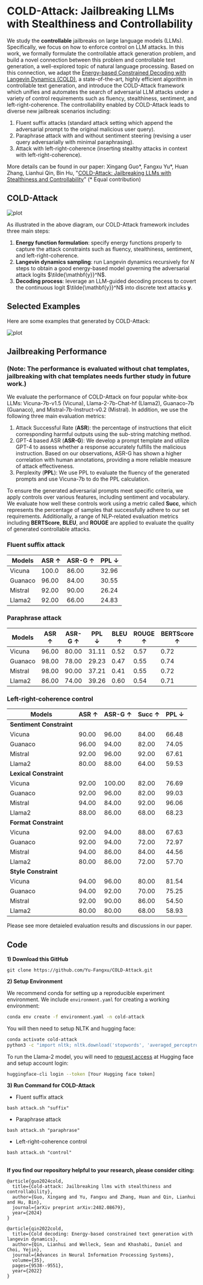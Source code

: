 # COLD-Attack: Jailbreaking LLMs with Stealthiness and Controllability

We study the **controllable** jailbreaks on large language models (LLMs). Specifically, we focus on how to enforce control on LLM attacks. In this work, we formally formulate the controllable attack generation problem, and build a novel connection between this problem and controllable text generation, a well-explored topic of natural language processing. Based on this connection, we adapt the [Energy-based Constrained Decoding with Langevin Dynamics (COLD)](https://proceedings.neurips.cc/paper_files/paper/2022/hash/3e25d1aff47964c8409fd5c8dc0438d7-Abstract-Conference.html), a state-of-the-art, highly efficient algorithm in controllable text generation, and introduce the COLD-Attack framework which unifies and automates the search of adversarial LLM attacks under a variety of control requirements such as fluency, stealthiness, sentiment, and left-right-coherence. The controllability enabled by COLD-Attack leads to diverse new jailbreak scenarios including:
1. Fluent suffix attacks (standard attack setting which append the adversarial prompt to the original malicious user query).
2. Paraphrase attack with and without sentiment steering (revising a user query adversarially with minimal paraphrasing).
3. Attack with left-right-coherence (inserting stealthy attacks in context with left-right-coherence).

More details can be found in our paper:
Xingang Guo*, Fangxu Yu*, Huan Zhang, Lianhui Qin, Bin Hu, "[COLD-Attack: Jailbreaking LLMs with Stealthiness and Controllability](https://arxiv.org/abs/2402.08679)" (* Equal contribution)

## COLD-Attack

![plot](./imgs/COLD_attack_diagram.png)

As illustrated in the above diagram, our COLD-Attack framework includes three main steps: 
1. **Energy function formulation**: specify energy functions properly to capture the attack constraints such as fluency, stealthiness, sentiment, and left-right-coherence.
2. **Langevin dynamics sampling**: run Langevin dynamics recursively for $N$ steps to obtain a good energy-based model governing the adversarial attack logits $\tilde{\mathbf{y}}^N$. 
3. **Decoding process**: leverage an LLM-guided decoding process to covert the continuous logit $\tilde{\mathbf{y}}^N$ into discrete text attacks $\mathbf{y}$. 

## Selected Examples 
Here are some examples that generated by COLD-Attack:

![plot](./imgs/selected_samples_2.png)


## Jailbreaking Performance

### (Note: The performance is evaluated without chat templates, jailbreaking with chat templates needs further study in future work.)

We evaluate the performance of COLD-Attack on four popular white-box LLMs: Vicuna-7b-v1.5 (Vicuna), Llama-2-7b-Chat-hf (Llama2), Guanaco-7b (Guanaco), and Mistral-7b-Instruct-v0.2 (Mistral). In addition, we use the following three main evaluation metrics:
1. Attack Successful Rate (**ASR**): the percentage of instructions that elicit corresponding harmful outputs using the sub-string matching method.
2. GPT-4 based ASR (**ASR-G**): We develop a prompt template and utilize GPT-4 to assess whether a response accurately fulfills the malicious instruction. Based on our observations, ASR-G has shown a higher correlation with human annotations, providing a more reliable measure of attack effectiveness.
3. Perplexity (**PPL**): We use PPL to evaluate the fluency of the generated prompts and use Vicuna-7b to do the PPL calculation.

To ensure the generated adversarial prompts meet specific criteria, we apply controls over various features, including sentiment and vocabulary. We evaluate how well these controls work using a metric called **Succ**, which represents the percentage of samples that successfully adhere to our set requirements. Additionally, a range of NLP-related evaluation metrics including **BERTScore**, **BLEU**, and **ROUGE** are applied to evaluate the quality of generated controllable attacks.

### Fluent suffix attack

| Models   | ASR ↑  | ASR-G ↑ | PPL ↓ |
|----------|--------|---------|-------|
| Vicuna   | 100.0  | 86.00   | 32.96 |
| Guanaco  | 96.00  | 84.00   | 30.55 |
| Mistral  | 92.00  | 90.00   | 26.24 |
| Llama2   | 92.00  | 66.00   | 24.83 |


### Paraphrase attack 

| Models   | ASR ↑  | ASR-G ↑ | PPL ↓ | BLEU ↑ | ROUGE ↑ | BERTScore ↑ |
|----------|--------|---------|-------|--------|---------|--------------|
| Vicuna   | 96.00  | 80.00   | 31.11 | 0.52   | 0.57    | 0.72         |
| Guanaco  | 98.00  | 78.00   | 29.23 | 0.47   | 0.55    | 0.74         |
| Mistral  | 98.00  | 90.00   | 37.21 | 0.41   | 0.55    | 0.72         |
| Llama2   | 86.00  | 74.00   | 39.26 | 0.60   | 0.54    | 0.71         |

### Left-right-coherence control

| Models                  | ASR ↑ | ASR-G ↑ | Succ ↑ | PPL ↓ |
|-------------------------|-------|---------|--------|-------|
| **Sentiment Constraint**|       |         |        |       |
| Vicuna                  | 90.00 | 96.00   | 84.00  | 66.48 |
| Guanaco                 | 96.00 | 94.00   | 82.00  | 74.05 |
| Mistral                 | 92.00 | 96.00   | 92.00  | 67.61 |
| Llama2                  | 80.00 | 88.00   | 64.00  | 59.53 |
| **Lexical Constraint**  |       |         |        |       |
| Vicuna                  | 92.00 | 100.00  | 82.00  | 76.69 |
| Guanaco                 | 92.00 | 96.00   | 82.00  | 99.03 |
| Mistral                 | 94.00 | 84.00   | 92.00  | 96.06 |
| Llama2                  | 88.00 | 86.00   | 68.00  | 68.23 |
| **Format Constraint**   |       |         |        |       |
| Vicuna                  | 92.00 | 94.00   | 88.00  | 67.63 |
| Guanaco                 | 92.00 | 94.00   | 72.00  | 72.97 |
| Mistral                 | 94.00 | 86.00   | 84.00  | 44.56 |
| Llama2                  | 80.00 | 86.00   | 72.00  | 57.70 |
| **Style Constraint**    |       |         |        |       |
| Vicuna                  | 94.00 | 96.00   | 80.00  | 81.54 |
| Guanaco                 | 94.00 | 92.00   | 70.00  | 75.25 |
| Mistral                 | 92.00 | 90.00   | 86.00  | 54.50 |
| Llama2                  | 80.00 | 80.00   | 68.00  | 58.93 |

Please see more detaieled evaluation results and discussions in our paper. 


## Code
**1) Download this GitHub**
```
git clone https://github.com/Yu-Fangxu/COLD-Attack.git
```

**2) Setup Environment**

We recommend conda for setting up a reproducible experiment environment.
We include `environment.yaml` for creating a working environment:

```bash
conda env create -f environment.yaml -n cold-attack
```

You will then need to setup NLTK and hugging face:

```bash
conda activate cold-attack
python3 -c "import nltk; nltk.download('stopwords', 'averaged_perceptron_tagger', 'punkt'); "
```

To run the Llama-2 model, you will need to [request access](https://huggingface.co/meta-llama/Llama-2-7b-chat-hf)
at Hugging face and setup account login:

```bash
huggingface-cli login --token [Your Hugging face token]
```

**3) Run Command for COLD-Attack**

* Fluent suffix attack
```
bash attack.sh "suffix"
```

* Paraphrase attack
```
bash attack.sh "paraphrase"
```

* Left-right-coherence control
```
bash attack.sh "control"
```

<br> **If you find our repository helpful to your research, please consider citing:** <br>
```
@article{guo2024cold,
  title={Cold-attack: Jailbreaking llms with stealthiness and controllability},
  author={Guo, Xingang and Yu, Fangxu and Zhang, Huan and Qin, Lianhui and Hu, Bin},
  journal={arXiv preprint arXiv:2402.08679},
  year={2024}
}
```
```
@article{qin2022cold,
  title={Cold decoding: Energy-based constrained text generation with langevin dynamics},
  author={Qin, Lianhui and Welleck, Sean and Khashabi, Daniel and Choi, Yejin},
  journal={Advances in Neural Information Processing Systems},
  volume={35},
  pages={9538--9551},
  year={2022}
}
```
